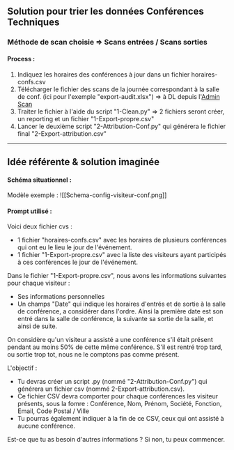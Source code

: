 ## Solution pour trier les données Conférences Techniques
### Méthode de scan choisie => Scans entrées / Scans sorties

#### Process : 
1. Indiquez les horaires des conférences à jour dans un fichier horaires-confs.csv
2. Télécharger le fichier des scans de la journée correspondant à la salle de conf. (ici pour l'exemple "export-audit.xlsx") => à DL depuis l'[Admin Scan](https://www.enerj-meeting.com)
3. Traiter le fichier à l'aide du script "1-Clean.py" => 2 fichiers seront créer, un reporting et un fichier "1-Export-propre.csv"
4. Lancer le deuxième script "2-Attribution-Conf.py" qui générera le fichier final "2-Export-attribution.csv"

------------
## Idée référente & solution imaginée
#### Schéma situationnel :
Modèle exemple :
![[Schema-config-visiteur-conf.png]]
#### Prompt utilisé :
Voici deux fichier cvs :
- 1 fichier "horaires-confs.csv" avec les horaires de plusieurs conférences qui ont eu le lieu le jour de l'événement.
- 1 fichier "1-Export-propre.csv" avec la liste des visiteurs ayant participés à ces conférences le jour de l'événement.

Dans le fichier "1-Export-propre.csv", nous avons les informations suivantes pour chaque visiteur :
- Ses informations personnelles
- Un champs "Date" qui indique les horaires d'entrés et de sortie à la salle de conférence, a considérer dans l'ordre. Ainsi la première date est son entré dans la salle de conférence, la suivante sa sortie de la salle, et ainsi de suite. 

On considère qu'un visiteur a assisté a une conférence s'il était présent pendant au moins 50% de cette même conférence.
S'il est rentré trop tard, ou sortie trop tot, nous ne le comptons pas comme présent.

L'objectif : 
- Tu devras créer un script .py (nommé "2-Attribution-Conf.py") qui générera un fichier csv (nommé 2-Export-attribution.csv).
- Ce fichier CSV devra comporter pour chaque conférences les visiteur présents, sous la fomre : Conférence, Nom, Prénom, Société, Fonction, Email, Code Postal / Ville
- Tu pourras également indiquer à la fin de ce CSV, ceux qui ont assisté à aucune conférence.

Est-ce que tu as besoin d'autres informations ?
Si non, tu peux commencer.


